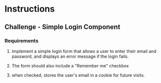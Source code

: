 # Instructions&nbsp;

## Challenge - Simple Login Component

### Requirements

1. Implement a simple login form that allows a user to enter their email and password,
   and displays an error message if the login fails.

2. The form should also include a "Remember me" checkbox

3. when checked, stores the user's email in a cookie for future visits.
